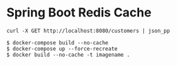 # Spring Boot Redis Cache

	curl -X GET http://localhost:8080/customers | json_pp

	$ docker-compose build --no-cache
	$ docker-compose up --force-recreate
	$ docker build --no-cache -t imagename .